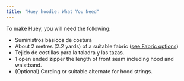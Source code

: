 ```yaml
---
title: "Huey hoodie: What You Need"
---
```


To make Huey, you will need the following:

- Suministros básicos de costura
- About 2 metres (2.2 yards) of a suitable fabric ([see Fabric options](/docs/patterns/huey/fabric))
- Tejido de costillas para la taladra y las tazas.
- 1 open ended zipper the length of front seam including hood and waistband.
- (Optional) Cording or suitable alternate for hood strings.
